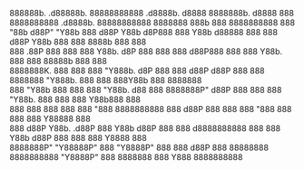888888b.    .d88888b. 88888888888  .d8888b.            d8888        8888888b.      d8888 888      8888888888  .d8888b. 88888888888 8888888 888b    888 8888888888 
888  "88b  d88P" "Y88b    888     d88P  Y88b          d8P888        888   Y88b    d88888 888      888        d88P  Y88b    888       888   8888b   888 888        
888  .88P  888     888    888     Y88b.              d8P 888        888    888   d88P888 888      888        Y88b.         888       888   88888b  888 888        
8888888K.  888     888    888      "Y888b.          d8P  888        888   d88P  d88P 888 888      8888888     "Y888b.      888       888   888Y88b 888 8888888    
888  "Y88b 888     888    888         "Y88b.       d88   888        8888888P"  d88P  888 888      888            "Y88b.    888       888   888 Y88b888 888        
888    888 888     888    888           "888       8888888888       888       d88P   888 888      888              "888    888       888   888  Y88888 888        
888   d88P Y88b. .d88P    888     Y88b  d88P             888        888      d8888888888 888      888        Y88b  d88P    888       888   888   Y8888 888        
8888888P"   "Y88888P"     888      "Y8888P"              888        888     d88P     888 88888888 8888888888  "Y8888P"     888     8888888 888    Y888 8888888888 
                                                                                                                                                                  
                                                                                                                                                                 
<!--

**Here are some ideas to get you started:**

🙋‍♀️ A short introduction - what is your organization all about?
🌈 Contribution guidelines - how can the community get involved?
👩‍💻 Useful resources - where can the community find your docs? Is there anything else the community should know?
🍿 Fun facts - what does your team eat for breakfast?
🧙 Remember, you can do mighty things with the power of [Markdown](https://docs.github.com/github/writing-on-github/getting-started-with-writing-and-formatting-on-github/basic-writing-and-formatting-syntax)
-->
